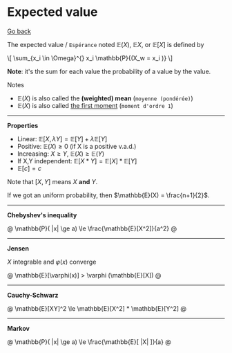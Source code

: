 # Expected value

[Go back](..)

The expected value / ``Espérance`` noted
$\mathbb{E}(X)$, $\mathbb{E}X$, or $\mathbb{E}[X]$
is defined by

<div>
\[
\sum_{x_i \in \Omega}^{} x_i \mathbb{P}{(X_w = x_i )}
\]
</div>

**Note**: it's the sum for
each value the probability of a value by the value.

Notes

* $\mathbb{E}(X)$ is also called the **(weighted) mean** (`moyenne (pondérée)`)
* $\mathbb{E}(X)$ is also called [the first moment](https://en.wikipedia.org/wiki/Moment_(mathematics)#Mean)
  (`moment d'ordre 1`)

<hr class="sl">

**Properties**

* Linear: $\mathbb{E}[X, \lambda Y] = \mathbb{E}[Y] + \lambda \mathbb{E}[Y]$
* Positive: $\mathbb{E}(X) \ge 0$ <span class="tms">(if X is a positive v.a.d.)</span>
* Increasing: $X \ge Y$, $\mathbb{E}(X) \ge \mathbb{E}(Y)$
* If X,Y independent: $\mathbb{E}[X * Y] = \mathbb{E}[X] * \mathbb{E}[Y]$
* $\mathbb{E}[c] = c$

Note that $[X,Y]$ means $X$ **and** $Y$.

If we got an uniform probability, then $\mathbb{E}(X) = \frac{n+1}{2}$.

<hr class="sr">

**Chebyshev's inequality**

@
\mathbb{P}( |x| \ge a) \le \frac{\mathbb{E}[X^2]}{a^2}
@

<hr class="sl">

**Jensen**

$X$ integrable and $\varphi(x)$ converge

@
\mathbb{E}[\varphi(x)] > \varphi (\mathbb{E}[X])
@

<hr class="sr">

**Cauchy-Schwarz**

@
\mathbb{E}[XY]^2 \le \mathbb{E}[X^2] * \mathbb{E}[Y^2]
@

<hr class="sl">

**Markov**

@
\mathbb{P}( |x| \ge a) \le \frac{\mathbb{E}[ |X| ]}{a}
@